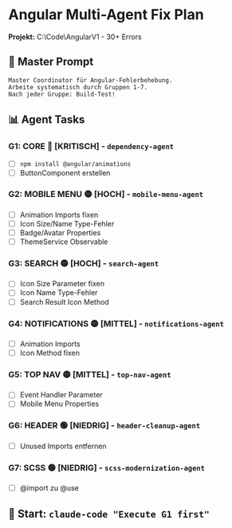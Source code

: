 # Angular Multi-Agent Fix Plan
**Projekt:** C:\Code\AngularV1 - 30+ Errors

## 🎯 Master Prompt
```
Master Coordinator für Angular-Fehlerbehebung. 
Arbeite systematisch durch Gruppen 1-7.
Nach jeder Gruppe: Build-Test!
```

## 📊 Agent Tasks

### **G1: CORE** 🔴 [KRITISCH] - `dependency-agent`
- [ ] `npm install @angular/animations`
- [ ] ButtonComponent erstellen

### **G2: MOBILE MENU** 🟡 [HOCH] - `mobile-menu-agent`
- [ ] Animation Imports fixen
- [ ] Icon Size/Name Type-Fehler
- [ ] Badge/Avatar Properties
- [ ] ThemeService Observable

### **G3: SEARCH** 🟡 [HOCH] - `search-agent`
- [ ] Icon Size Parameter fixen
- [ ] Icon Name Type-Fehler
- [ ] Search Result Icon Method

### **G4: NOTIFICATIONS** 🟡 [MITTEL] - `notifications-agent`
- [ ] Animation Imports
- [ ] Icon Method fixen

### **G5: TOP NAV** 🟡 [MITTEL] - `top-nav-agent`
- [ ] Event Handler Parameter
- [ ] Mobile Menu Properties

### **G6: HEADER** 🟢 [NIEDRIG] - `header-cleanup-agent`
- [ ] Unused Imports entfernen

### **G7: SCSS** 🟢 [NIEDRIG] - `scss-modernization-agent`
- [ ] @import zu @use

## 🚀 Start: `claude-code "Execute G1 first"`